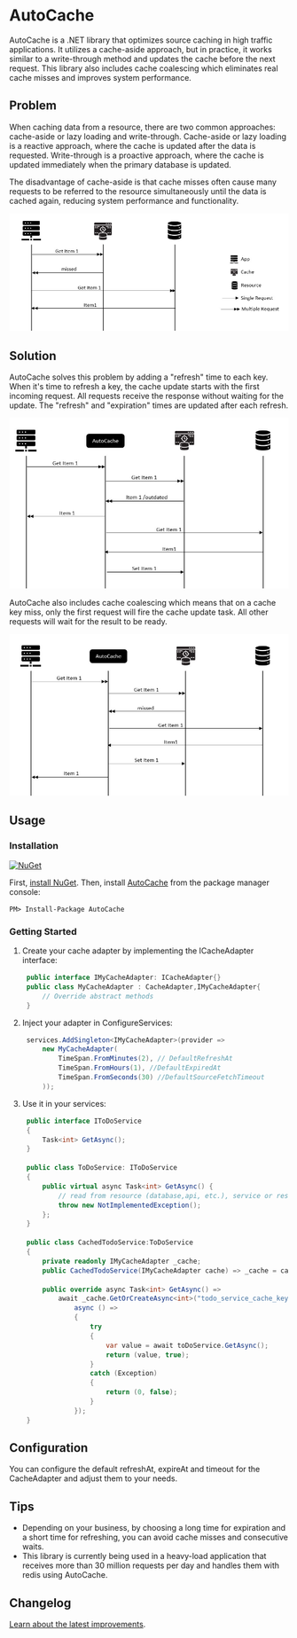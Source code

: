 # AutoCache

AutoCache is a .NET library that optimizes source caching in high traffic applications. It utilizes a cache-aside approach, but in practice, it works similar to a write-through method and updates the cache before the next request. This library also includes cache coalescing which eliminates real cache misses and improves system performance.

## Problem

When caching data from a resource, there are two common approaches: cache-aside or lazy loading and write-through. Cache-aside or lazy loading is a reactive approach, where the cache is updated after the data is requested. Write-through is a proactive approach, where the cache is updated immediately when the primary database is updated.

The disadvantage of cache-aside is that cache misses often cause many requests to be referred to the resource simultaneously until the data is cached again, reducing system performance and functionality.

![cache-aside](https://raw.githubusercontent.com/n-yousefi/AutoCache/master/img/cache-aside.jpg)

## Solution

AutoCache solves this problem by adding a "refresh" time to each key. When it's time to refresh a key, the cache update starts with the first incoming request. All requests receive the response without waiting for the update. The "refresh" and "expiration" times are updated after each refresh.

![autocache](https://raw.githubusercontent.com/n-yousefi/AutoCache/master/img/autocache.jpg)

AutoCache also includes cache coalescing which means that on a cache key miss, only the first request will fire the cache update task. All other requests will wait for the result to be ready.

![coalescing](https://raw.githubusercontent.com/n-yousefi/AutoCache/master/img/coalescing.jpg)

## Usage

### Installation

[![NuGet](https://img.shields.io/badge/AutoCache-nuget-green)](https://www.nuget.org/packages/AutoCache/)

First, [install NuGet](http://docs.nuget.org/docs/start-here/installing-nuget). Then, install [AutoCache](https://www.nuget.org/packages/AutoCache/) from the package manager console:

```
PM> Install-Package AutoCache
```

### Getting Started

1. Create your cache adapter by implementing the ICacheAdapter interface:

   ```csharp
    public interface IMyCacheAdapter: ICacheAdapter{}
    public class MyCacheAdapter : CacheAdapter,IMyCacheAdapter{
        // Override abstract methods
    }
    ```
    
2. Inject your adapter in ConfigureServices:

   ```csharp
    services.AddSingleton<IMyCacheAdapter>(provider =>
        new MyCacheAdapter(
            TimeSpan.FromMinutes(2), // DefaultRefreshAt
            TimeSpan.FromHours(1), //DefaultExpiredAt
            TimeSpan.FromSeconds(30) //DefaultSourceFetchTimeout
        ));
    ```
    
3. Use it in your services:

   ```csharp
    public interface IToDoService
    {
        Task<int> GetAsync();
    }
    
    public class ToDoService: IToDoService
    {
        public virtual async Task<int> GetAsync() {
            // read from resource (database,api, etc.), service or resource ...
            throw new NotImplementedException();
        };
    }
    
    public class CachedTodoService:ToDoService
    {
        private readonly IMyCacheAdapter _cache;
        public CachedTodoService(IMyCacheAdapter cache) => _cache = cache;

        public override async Task<int> GetAsync() =>
            await _cache.GetOrCreateAsync<int>("todo_service_cache_key",
                async () =>
                {
                    try
                    {
                        var value = await toDoService.GetAsync();
                        return (value, true);
                    }
                    catch (Exception)
                    {
                        return (0, false);
                    }
                });
    }
    ```

## Configuration
    
You can configure the default refreshAt, expireAt and timeout for the CacheAdapter and adjust them to your needs.
    
## Tips
    
* Depending on your business, by choosing a long time for expiration and a short time for refreshing, you can avoid cache misses and consecutive waits.
* This library is currently being used in a heavy-load application that receives more than 30 million requests per day and handles them with redis using AutoCache. 
    
    
## Changelog

[Learn about the latest improvements][changelog].



[changelog]: CHANGELOG.md
